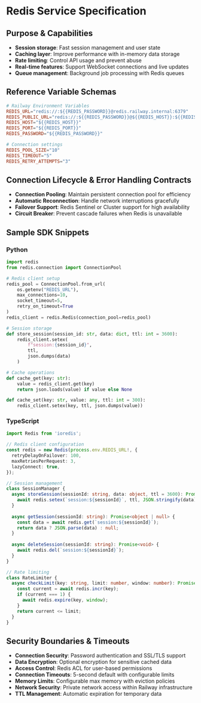 # Redis Service Specification

## Purpose & Capabilities
- **Session storage**: Fast session management and user state
- **Caching layer**: Improve performance with in-memory data storage
- **Rate limiting**: Control API usage and prevent abuse
- **Real-time features**: Support WebSocket connections and live updates
- **Queue management**: Background job processing with Redis queues

## Reference Variable Schemas
```toml
# Railway Environment Variables
REDIS_URL="redis://:${{REDIS_PASSWORD}}@redis.railway.internal:6379"
REDIS_PUBLIC_URL="redis://:${{REDIS_PASSWORD}}@${{REDIS_HOST}}:${{REDIS_PORT}}"
REDIS_HOST="${{REDIS_HOST}}"
REDIS_PORT="${{REDIS_PORT}}"
REDIS_PASSWORD="${{REDIS_PASSWORD}}"

# Connection settings
REDIS_POOL_SIZE="10"
REDIS_TIMEOUT="5"
REDIS_RETRY_ATTEMPTS="3"
```

## Connection Lifecycle & Error Handling Contracts
- **Connection Pooling**: Maintain persistent connection pool for efficiency
- **Automatic Reconnection**: Handle network interruptions gracefully
- **Failover Support**: Redis Sentinel or Cluster support for high availability
- **Circuit Breaker**: Prevent cascade failures when Redis is unavailable

## Sample SDK Snippets
### Python
```python
import redis
from redis.connection import ConnectionPool

# Redis client setup
redis_pool = ConnectionPool.from_url(
    os.getenv("REDIS_URL"),
    max_connections=10,
    socket_timeout=5,
    retry_on_timeout=True
)
redis_client = redis.Redis(connection_pool=redis_pool)

# Session storage
def store_session(session_id: str, data: dict, ttl: int = 3600):
    redis_client.setex(
        f"session:{session_id}", 
        ttl, 
        json.dumps(data)
    )

# Cache operations
def cache_get(key: str):
    value = redis_client.get(key)
    return json.loads(value) if value else None

def cache_set(key: str, value: any, ttl: int = 300):
    redis_client.setex(key, ttl, json.dumps(value))
```

### TypeScript
```typescript
import Redis from 'ioredis';

// Redis client configuration
const redis = new Redis(process.env.REDIS_URL!, {
  retryDelayOnFailover: 100,
  maxRetriesPerRequest: 3,
  lazyConnect: true,
});

// Session management
class SessionManager {
  async storeSession(sessionId: string, data: object, ttl = 3600): Promise<void> {
    await redis.setex(`session:${sessionId}`, ttl, JSON.stringify(data));
  }
  
  async getSession(sessionId: string): Promise<object | null> {
    const data = await redis.get(`session:${sessionId}`);
    return data ? JSON.parse(data) : null;
  }
  
  async deleteSession(sessionId: string): Promise<void> {
    await redis.del(`session:${sessionId}`);
  }
}

// Rate limiting
class RateLimiter {
  async checkLimit(key: string, limit: number, window: number): Promise<boolean> {
    const current = await redis.incr(key);
    if (current === 1) {
      await redis.expire(key, window);
    }
    return current <= limit;
  }
}
```

## Security Boundaries & Timeouts
- **Connection Security**: Password authentication and SSL/TLS support
- **Data Encryption**: Optional encryption for sensitive cached data  
- **Access Control**: Redis ACL for user-based permissions
- **Connection Timeouts**: 5-second default with configurable limits
- **Memory Limits**: Configurable max memory with eviction policies
- **Network Security**: Private network access within Railway infrastructure
- **TTL Management**: Automatic expiration for temporary data
